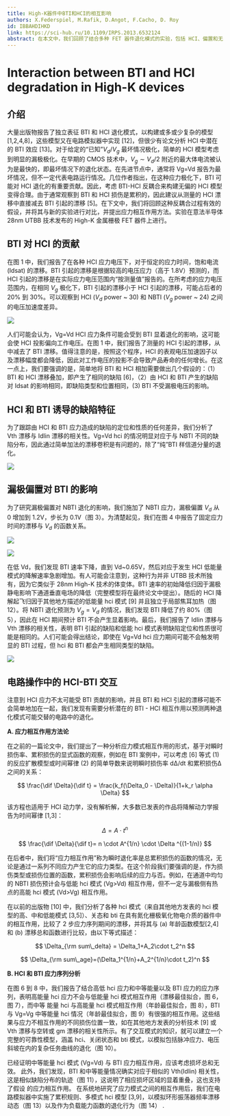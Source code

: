 ```yaml
---
title: High-K器件中BTI和HCI的相互影响
authors: X.Federspiel, M.Rafik, D.Angot, F.Cacho, D. Roy
id: IBBAHDIHKD
link: https://sci-hub.ru/10.1109/IRPS.2013.6532124
abstract: 在本文中，我们回顾了结合多种 FET 器件退化模式的实验，包括 HCI、偏置和无偏置 BTI。我们分析了从这些退化过程中产生的缺陷的性质和定位，并得出了管理缺陷生成过程之间相互作用的规则、漏极极化对 BTI 退化的依赖性以及 BTI 对 HCI 退化的潜在贡献。将讨论 BTI – HCI 交互对 WLR 分析以及产品运作的影响。
---
```


# Interaction between BTI and HCI degradation in High-K devices

## 介绍

大量出版物报告了独立表征 BTI 和 HCI 退化模式，以构建或多或少复杂的模型 [1,2,4,8]，这些模型又在电路模拟器中实现 [12]，但很少有论文分析 HCI 中潜在的 BTI 效应 [13]。对于给定的“已知”$V_d/V_g$ 最坏情况极化，简单的 HCI 模型考虑到明显的漏极极化。在早期的 CMOS 技术中，$V_g\sim V_d/2$ 附近的最大体电流被认为是最快的，即最坏情况下的退化状态。在先进节点中，通常将 Vg=Vd 报告为最坏情况，但不一定代表电路运行情况。几位作者指出，在这种应力极化下，BTI 可能对 HCI 退化的有重要贡献。因此，考虑 BTI-HCI 反耦合来构建无偏的 HCI 模型变得合理。由于通常观察到 BTI 和 HCI 损伤是累积的，因此建议从测量的 HCI 漂移中直接减去 BTI 引起的漂移 [5]。在下文中，我们将回顾这种反耦合过程有效的假设，并将其与新的实验进行对比，并提出应力相互作用方法。实验在意法半导体 28nm UTBB 技术发布的 High-K 金属栅极 FET 器件上进行。

## BTI 对 HCI 的贡献

在图 1 中，我们报告了在各种 HCI 应力电压下，对于恒定的应力时间，饱和电流 (Idsat) 的漂移。BTI 引起的漂移是根据较高的电压应力（高于 1.8V）预测的，而 HCI 引起的漂移是在实际应力电压范围内“按测量值”报告的。在所考虑的应力电压范围内，在相同 $V_g$ 极化下，BTI 引起的漂移小于 HCI 引起的漂移，可能占后者的 20% 到 30%。可以观察到 HCI ($V_d$ power \~ 30) 和 NBTI ($V_g$ power ~ 24) 之间的电压加速度差异。

![](../images/Figure%201%20Comparison%20of%20IdsatF%20degradation%20in%20HCI%20stress%20condition.jpg)

人们可能会认为，Vg=Vd HCI 应力条件可能会受到 BTI 显着退化的影响，这可能会使 HCI 投影偏向工作电压。在图 1 中，我们报告了测量的 HCI 引起的漂移，从中减去了 BTI 漂移。值得注意的是，按照这个程序，HCI 的表观电压加速因子以及漂移幅度都会降低，因此对工作电压的投影不会导致产品寿命的任何增长。在这一点上，我们要强调的是，简单地将 BTI 和 HCI 相加需要做出几个假设的：（1）BTI 和 HCI 漂移叠加，即产生了相同的缺陷 [6]，（2）由 HCI 和 BTI 产生的缺陷对 Idsat 的影响相同，即缺陷类型和位置相同，(3) BTI 不受漏极电压的影响。

## HCI 和 BTI 诱导的缺陷特征

为了跟踪由 HCI 和 BTI 应力造成的缺陷的定位和性质的任何差异，我们分析了 Vth 漂移与 Idlin 漂移的相关性。Vg=Vd hci 的情况明显对应于与 NBTI 不同的缺陷分布，因此通过简单加法的漂移卷积是有问题的，除了“纯”BTI 样信道分量的退化。

![](../images/Figure%202%20%20Idlin%20Vth%20correlation.jpg)


## 漏极偏置对 BTI 的影响

为了研究漏极偏置对 NBTI 退化的影响，我们施加了 NBTI 应力，漏极偏置 $V_d$ 从 0 增加到 1.2V，步长为 0.1V（图 3）。为清楚起见，我们在图 4 中报告了固定应力时间的漂移与 $V_d$ 的函数关系。

![](../images/Figure%203%20Evolution%20of%20BTI%20drift%20as%20function%20of%20time.jpg)

![](../images/Figure%204%20%20Evolution%20of%20BTI%20drift%20as%20function%20of%20Vd%20.jpg)

在低 Vd，我们发现 BTI 速率下降，直到 Vd~0.65V，然后对应于发生 HCI 低能量模式的降解速率急剧增加。有人可能会注意到，这种行为并非 UTBB 技术所独有，因为它类似于 28nm High-K 技术的体变体。BTI 速率的初始降低归因于漏极静电影响下通道垂直电场的降低（完整模型将在最终论文中提出）。随后的 HCI 降解起飞归因于其他地方描述的低能量 hci 模式 [9] 并且独立于局部焦耳加热（图 12）。将 NBTI 退化预测为 $V_g=V_d$ 的情况，我们发现 BTI 降低了约 80%（图 5），因此在 HCI 期间预计 BTI 不会产生显着影响。最后，我们报告了 Idlin 漂移与 Vth 漂移的相关性，表明 BTI 引起的缺陷和低能 hci 模式表明缺陷定位和性质很可能是相同的。人们可能会得出结论，即使在 Vg=Vd hci 应力期间可能不会触发明显的 BTI 过程，但 hci 和 BTI 都会产生相同类型的缺陷。

![](../images/Figure%205%20%20Projected%20NBTI%20induced%20Vth%20drift.jpg)

## 电路操作中的 HCI-BTI 交互

注意到 HCI 应力不太可能受 BTI 贡献的影响，并且 BTI 和 HCI 引起的漂移可能不会简单地加在一起，我们发现有需要分析潜在的 BTI - HCI 相互作用以预测两种退化模式可能交替的电路中的退化。

**A. 应力相互作用方法论**

在之前的一篇论文中，我们提出了一种分析应力模式相互作用的形式，基于对瞬时损伤率、累积损伤的显式函数的观察，例如在 BTI 案例中，可以考虑 [6] 等式 (1) 的反应扩散模型或时间幂律 (2) 的简单导数来说明瞬时损伤率 dΔ/dt 和累积损伤Δ 之间的关系：

$$
\frac{\dif \Delta}{\dif t} = \frac{k_f(\Delta_0 - \Delta)}{1+k_r \alpha \Delta}
$$

该方程也适用于 HCI 动力学，没有解析解，大多数已发表的作品将降解动力学报告为时间幂律 [1,3]：

$$
\Delta = A \cdot t^n
$$

$$
\frac{\dif \Delta}{\dif t}= n \cdot A^{1/n} \cdot \Delta ^{(1-1/n)}
$$

在后者中，我们将“应力相互作用”称为瞬时退化率是总累积损伤的函数的情况，无论是通过一系列不同应力产生它的应力类型。在这个阶段我们要强调的是，作为损伤类型或损伤位置的函数，累积损伤会影响后续的应力与否。例如，在通道中均匀的 NBTI 损伤预计会与低能 hci 模式 (Vg>Vd) 相互作用，但不一定与漏极侧有热点的高能 hci 模式 (Vd>Vg) 相互作用。

在以前的出版物 [10] 中，我们分析了各种 hci 模式（来自其他地方发表的 hci 模型的高、中和低能模式 [3,5]）、关态和 bti 在具有氮化栅极氧化物电介质的器件中的相互作用，比较了 2 步应力序列期间的漂移，并将其与 (a) 年龄函数模型[2,4]和 (b) 漂移总和函数进行比较，由以下等式描述：

$$
\Delta_{\rm sum\_delta} = \Delta_1+A_2\cdot t_2^n
$$

$$
\Delta_{\rm sum\_age}=(\Delta_1^{1/n}+A_2^{1/n}\cdot t_2)^n 
$$

**B. HCI 和 BTI 应力序列分析**

在图 6 到 8 中，我们报告了结合高低 hci 应力和中等能量以及 BTI 应力的应力序列，表明高能量 hci 应力不会与低能量 hci 模式相互作用（漂移最佳拟合，图 6，图 7），而中等 能量 hci 与高能量 hci 模式相互作用（年龄最佳拟合，图 8），BTI 与 Vg=Vg 中等能量 hci 情况（年龄最佳拟合，图 9）有很强的相互作用。这些结果与应力不相互作用的不同损伤位置一致，如在其他地方发表的分析技术 [9] 或 Vth 漂移与空转或 gm 漂移的相关性所示。有了交互模式的知识，就可以建立一个完整的可靠性模型，涵盖 hci、关闭状态和 bti 模式，以模拟包括脉冲应力、电压斜坡在内的复杂任务曲线的退化（图 10）。

已经证明中等能量 hci 模式 (Vg=Vd) 与 BTI 应力相互作用，应该考虑损坏总和无效。 此外，我们发现，BTI 和中等能量情况确实对应于相似的 Vth(Idlin) 相关性，这是相似缺陷分布的轨迹（图 11），这说明了相应损坏区域的显着重叠，这也支持了假设 的应力相互作用。 在系统地研究了应力模式之间的相互作用后，我们在电路模拟器中实施了累积规则、多模式 hci 模型 [3,9]，以模拟环形振荡器频率漂移动态（图 13）以及作为负载能力函数的退化行为（图 14） .